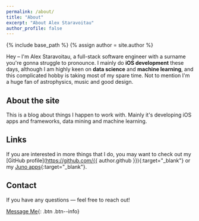 ```yaml
---
permalink: /about/
title: "About"
excerpt: "About Alex Staravoitau"
author_profile: false
---
```


{% include base_path %}
{% assign author = site.author %}

Hey – I'm Alex Staravoitau, a full-stack software engineer with a surname you're gonna struggle to pronounce. I mainly do **iOS development** these days, although I am highly keen on **data science** and **machine learning**, and this complicated hobby is taking most of my spare time. Not to mention I'm a huge fan of astrophysics, music and good design.

## About the site

This is a blog about things I happen to work with. Mainly it's developing iOS apps and frameworks, data mining and machine learning.

## Links

If you are interested in more things that I do, you may want to check out my [GitHub profile](https://github.com/{{ author.github }}){:target="_blank"} or my [Juno apps](https://juno.sh){:target="_blank"}.

## Contact

If you have any questions — feel free to reach out!

[Message Me](mailto:alex@navoshta.com){: .btn .btn--info}
